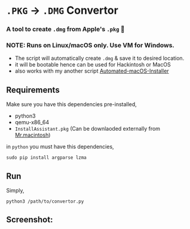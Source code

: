 # `.PKG` -> `.DMG` Convertor
### A tool to create `.dmg` from Apple's `.pkg` 🎊
### NOTE: Runs on Linux/macOS only. Use VM for Windows.
- The script will automatically create `.dmg` & save it to desired location.
- it will be bootable hence can be used for Hackintosh or MacOS
- also works with my another script [Automated-macOS-Installer](https://www.github.com/cdude1909/Automated-macOS-Installer)

## Requirements

Make sure you have this dependencies pre-installed,
- python3 
- qemu-x86_64
- `InstallAssistant.pkg` (Can be downlaoded externally from [Mr.macintosh](https://mrmacintosh.com/how-to-download-macos-catalina-mojave-or-high-sierra-full-installers/))

in `python` you must have this dependencies,
```
sudo pip install argparse lzma
```
## Run
Simply,
``` 
python3 /path/to/convertor.py
```

## Screenshot:
